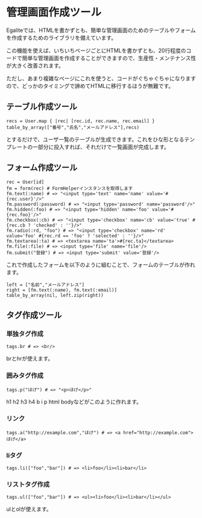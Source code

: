 
# 管理画面作成ツール

Egaliteでは、HTMLを書かずとも、簡単な管理画面のためのテーブルやフォームを作成するためのライブラリを備えています。

この機能を使えば、いちいちページごとにHTMLを書かずとも、20行程度のコードで簡単な管理画面を作成することができますので、生産性・メンテナンス性が大きく改善されます。

ただし、あまり複雑なページにこれを使うと、コードがぐちゃぐちゃになりますので、どっかのタイミングで諦めてHTMLに移行するほうが無難です。

## テーブル作成ツール

	recs = User.map { |rec| [rec.id, rec.name, rec.email] }
	table_by_array(["番号","氏名","メールアドレス"],recs)

とするだけで、ユーザ一覧のテーブルが生成できます。これをひな形となるテンプレートの一部分に投入すれば、それだけで一覧画面が完成します。

## フォーム作成ツール

	rec = User[id]
	fm = form(rec) # FormHelperインスタンスを取得します
	fm.text(:name) # => "<input type='text' name='name' value='#{rec.user}'/>"
	fm.password(:password) # => "<input type='password' name='password'/>"
	fm.hidden(:foo) # => "<input type='hidden' name='foo' value='#{rec.foo}'/>"
	fm.checkbox(:cb) # => "<input type='checkbox' name='cb' value='true' #{rec.cb ? 'checked' : ''}/>"
	fm.radio(:rd, "foo") # => "<input type='checkbox' name='rd' value='foo' #{rec.rd == 'foo' ? 'selected' : ''}/>"
	fm.textarea(:ta) # => <textarea name='ta'>#{rec.ta}</textarea>
	fm.file(:file) # => <input type='file' name='file'/>
	fm.submit("登録") # => <input type='submit' value='登録'/>

これで作成したフォームを以下のように組むことで、フォームのテーブルが作れます。

	left = ["名前","メールアドレス"]
	right = [fm.text(:name), fm.text(:email)]
	table_by_array(nil, left.zip(right))

## タグ作成ツール

### 単独タグ作成

	tags.br # => <br/>

brとhrが使えます。

### 囲みタグ作成

	tags.p("ほげ") # => "<p>ほげ</p>"

h1 h2 h3 h4 b i p html bodyなどがこのように作れます。

### リンク

	tags.a("http://example.com","ほげ") # => <a href="http://example.com">ほげ</a>

### liタグ

	tags.li(["foo","bar"]) # => <li>foo</li><li>bar</li>

### リストタグ作成

	tags.ul(["foo","bar"]) # => <ul><li>foo</li><li>bar</li></ul>

ulとolが使えます。
